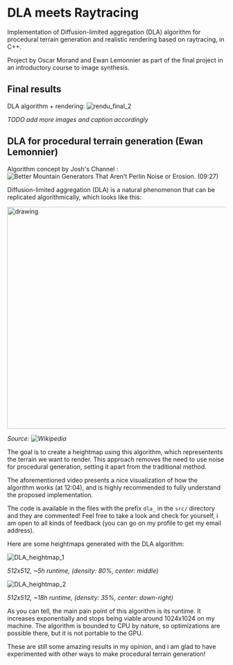 # DLA meets Raytracing

Implementation of Diffusion-limited aggregation (DLA) algorithm for procedural terrain generation and realistic
rendering based on raytracing, in C++.

Project by Oscar Morand and Ewan Lemonnier as part of the final project in an introductory course to image synthesis.

## Final results

DLA algorithm + rendering:
![rendu_final_2](https://github.com/user-attachments/assets/57690187-c571-404b-88d7-d28bd06e7a10)

*TODO add more images and caption accordingly*

## DLA for procedural terrain generation (Ewan Lemonnier)

Algorithm concept by Josh's Channel : ![Better Mountain Generators That Aren't Perlin Noise or Erosion](https://youtu.be/gsJHzBTPG0Y). (09:27)

Diffusion-limited aggregation (DLA) is a natural phenomenon that can be replicated algorithmically, which looks like this:

<img src="https://github.com/user-attachments/assets/a06d2dc5-ef2f-46d4-b766-078c314a2299" alt="drawing" width="512">

*Source: ![Wikipedia](https://en.wikipedia.org/wiki/Diffusion-limited_aggregation)*

The goal is to create a heightmap using this algorithm, which representents the terrain we want to render. This approach removes
the need to use noise for procedural generation, setting it apart from the traditional method.

The aforementioned video presents a nice visualization of how the algorithm works (at 12:04), and is highly recommended to fully
understand the proposed implementation.

The code is available in the files with the prefix ``dla_`` in the ``src/`` directory and they are commented! Feel free to take a look
and check for yourself, i am open to all kinds of feedback (you can go on my profile to get my email address).

Here are some heightmaps generated with the DLA algorithm:

![DLA_heightmap_1](https://github.com/user-attachments/assets/d2662206-c5c2-476e-b00f-15316c336196)

*512x512, ~5h runtime, (density: 80%, center: middle)​*

![DLA_heightmap_2](https://github.com/user-attachments/assets/fa21d2c2-dd7c-4e0e-8677-7ad046380c62)

*512x512, ~18h runtime, (density: 35%, center: down-right)​*

As you can tell, the main pain point of this algorithm is its runtime. It increases exponentially and stops being viable around
1024x1024 on my machine. The algorithm is bounded to CPU by nature, so optimizations are possible there, but it is not portable
to the GPU. 

These are still some amazing results in my opinion, and i am glad to have experimented with other ways to make procedural terrain
generation!
